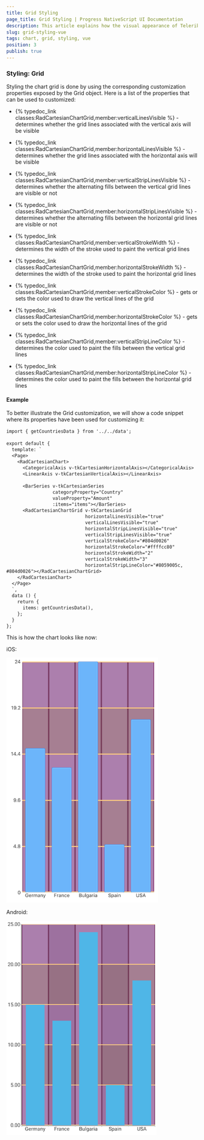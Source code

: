 ```yaml
---
title: Grid Styling
page_title: Grid Styling | Progress NativeScript UI Documentation
description: This article explains how the visual appearance of Telerik Chart's grid for NativeScript can be customized.
slug: grid-styling-vue
tags: chart, grid, styling, vue
position: 3
publish: true
---
```


### Styling: Grid

Styling the chart grid is done by using the corresponding customization properties exposed by the Grid object. Here is a list of the properties that can be used to customized:

- {% typedoc_link classes:RadCartesianChartGrid,member:verticalLinesVisible %} - determines whether the grid lines associated with the vertical axis will be visible
- {% typedoc_link classes:RadCartesianChartGrid,member:horizontalLinesVisible %} - determines whether the grid lines associated with the horizontal axis will be visible

- {% typedoc_link classes:RadCartesianChartGrid,member:verticalStripLinesVisible %} - determines whether the alternating fills between the vertical grid lines are visible or not
- {% typedoc_link classes:RadCartesianChartGrid,member:horizontalStripLinesVisible %} - determines whether the alternating fills between the horizontal grid lines are visible or not

- {% typedoc_link classes:RadCartesianChartGrid,member:verticalStrokeWidth %} - determines the width of the stroke used to paint the vertical grid lines
- {% typedoc_link classes:RadCartesianChartGrid,member:horizontalStrokeWidth %} - determines the width of the stroke used to paint the horizontal grid lines

- {% typedoc_link classes:RadCartesianChartGrid,member:verticalStrokeColor %} - gets or sets the color used to draw the vertical lines of the grid
- {% typedoc_link classes:RadCartesianChartGrid,member:horizontalStrokeColor %} - gets or sets the color used to draw the horizontal lines of the grid

- {% typedoc_link classes:RadCartesianChartGrid,member:verticalStripLineColor %} - determines the color used to paint the fills between the vertical grid lines
- {% typedoc_link classes:RadCartesianChartGrid,member:horizontalStripLineColor %} - determines the color used to paint the fills between the horizontal grid lines

#### Example

To better illustrate the Grid customization, we will show a code snippet where its properties have been used for customizing it:

```
import { getCountriesData } from '../../data';

export default {
  template: `
  <Page>
    <RadCartesianChart>
      <CategoricalAxis v-tkCartesianHorizontalAxis></CategoricalAxis>
      <LinearAxis v-tkCartesianVerticalAxis></LinearAxis>

      <BarSeries v-tkCartesianSeries
                 categoryProperty="Country"
                 valueProperty="Amount"
                 :items="items"></BarSeries>
      <RadCartesianChartGrid v-tkCartesianGrid
                             horizontalLinesVisible="true"
                             verticalLinesVisible="true"
                             horizontalStripLinesVisible="true"
                             verticalStripLinesVisible="true"
                             verticalStrokeColor="#804d0026"
                             horizontalStrokeColor="#ffffcc80"
                             horizontalStrokeWidth="2"
                             verticalStrokeWidth="3"
                             horizontalStripLineColor="#8059005c, #804d0026"></RadCartesianChartGrid>
    </RadCartesianChart>
  </Page>
  `,
  data () {
    return {
      items: getCountriesData(),
    };
  }
};
```

This is how the chart looks like now:

iOS:

![Axis styling](images/grid_styling_ios.png "iOS")

Android:

![Axis styling](images/grid_styling_android.png "Android")
